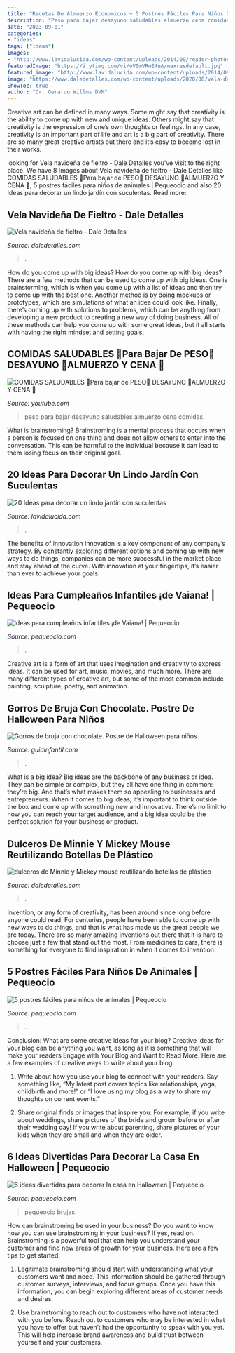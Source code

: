```yaml
---
title: "Recetas De Almuerzo Economicos ~ 5 Postres Fáciles Para Niños De Animales"
description: "Peso para bajar desayuno saludables almuerzo cena comidas"
date: "2023-09-01"
categories:
- "ideas"
tags: ["ideas"]
images:
- "http://www.lavidalucida.com/wp-content/uploads/2014/09/reader-photos-a-gem-of-a-succulent-garden-fine-gardening-1190x893.jpg"
featuredImage: "https://i.ytimg.com/vi/oV0mVRnE4nA/maxresdefault.jpg"
featured_image: "http://www.lavidalucida.com/wp-content/uploads/2014/09/reader-photos-a-gem-of-a-succulent-garden-fine-gardening-1190x893.jpg"
image: "https://www.daledetalles.com/wp-content/uploads/2020/08/vela-de-fieltro-1068x561.jpg"
ShowToc: true
author: "Dr. Gerardo Willms DVM"
---
```



Creative art can be defined in many ways. Some might say that creativity is the ability to come up with new and unique ideas. Others might say that creativity is the expression of one’s own thoughts or feelings. In any case, creativity is an important part of life and art is a big part of creativity. There are so many great creative artists out there and it’s easy to become lost in their works.

	

		
looking for Vela navideña de fieltro - Dale Detalles you've visit to the right place. We have 8 Images about Vela navideña de fieltro - Dale Detalles like COMIDAS SALUDABLES 🥗Para bajar de PESO💚 DESAYUNO 💚ALMUERZO Y CENA 💚, 5 postres fáciles para niños de animales | Pequeocio and also 20 Ideas para decorar un lindo jardín con suculentas. Read more:
		
    
## Vela Navideña De Fieltro - Dale Detalles

<img loading=lazy src="https://www.daledetalles.com/wp-content/uploads/2020/08/vela-de-fieltro-1068x561.jpg" onerror="this.onerror=null;this.src='https://tse1.mm.bing.net/th?id=OIP.qfQK2qFxKuaOTrRTtBd2MAHaD4&amp;pid=15.1';" alt="Vela navideña de fieltro - Dale Detalles">

_Source: daledetalles.com_

>. 

	

How do you come up with big ideas?
How do you come up with big ideas? There are a few methods that can be used to come up with big ideas. One is brainstorming, which is when you come up with a list of ideas and then try to come up with the best one. Another method is by doing mockups or prototypes, which are simulations of what an idea could look like. Finally, there’s coming up with solutions to problems, which can be anything from developing a new product to creating a new way of doing business. All of these methods can help you come up with some great ideas, but it all starts with having the right mindset and setting goals.

    
## COMIDAS SALUDABLES 🥗Para Bajar De PESO💚 DESAYUNO 💚ALMUERZO Y CENA 💚

<img loading=lazy src="https://i.ytimg.com/vi/oV0mVRnE4nA/maxresdefault.jpg" onerror="this.onerror=null;this.src='https://tse3.mm.bing.net/th?id=OIP.noY9yyCU4f6wZNkRRcE20QHaEK&amp;pid=15.1';" alt="COMIDAS SALUDABLES 🥗Para bajar de PESO💚 DESAYUNO 💚ALMUERZO Y CENA 💚">

_Source: youtube.com_

>peso para bajar desayuno saludables almuerzo cena comidas. 

	

What is brainstroming? Brainstroming is a mental process that occurs when a person is focused on one thing and does not allow others to enter into the conversation. This can be harmful to the individual because it can lead to them losing focus on their original goal.

    
## 20 Ideas Para Decorar Un Lindo Jardín Con Suculentas

<img loading=lazy src="http://www.lavidalucida.com/wp-content/uploads/2014/09/reader-photos-a-gem-of-a-succulent-garden-fine-gardening-1190x893.jpg" onerror="this.onerror=null;this.src='https://tse1.mm.bing.net/th?id=OIP.pFd9WsEy_yVLFJzK-qzO6gHaFj&amp;pid=15.1';" alt="20 Ideas para decorar un lindo jardín con suculentas">

_Source: lavidalucida.com_

>. 

	

The benefits of innovation
Innovation is a key component of any company’s strategy. By constantly exploring different options and coming up with new ways to do things, companies can be more successful in the market place and stay ahead of the curve. With innovation at your fingertips, it’s easier than ever to achieve your goals.

    
## Ideas Para Cumpleaños Infantiles ¡de Vaiana! | Pequeocio

<img loading=lazy src="https://www.pequeocio.com/wp-content/uploads/2017/01/cumpleanos-infantiles-vaiana-1.jpg" onerror="this.onerror=null;this.src='https://tse2.mm.bing.net/th?id=OIP.oGJUlLl2O5-SDOpyN5UehwHaIB&amp;pid=15.1';" alt="Ideas para cumpleaños infantiles ¡de Vaiana! | Pequeocio">

_Source: pequeocio.com_

>. 

	

Creative art is a form of art that uses imagination and creativity to express ideas. It can be used for art, music, movies, and much more. There are many different types of creative art, but some of the most common include painting, sculpture, poetry, and animation.

    
## Gorros De Bruja Con Chocolate. Postre De Halloween Para Niños

<img loading=lazy src="https://static.guiainfantil.com/pictures/recetas/34365-gorros-de-bruja-con-chocolate-postre-de-halloween-para-ninos.jpg" onerror="this.onerror=null;this.src='https://tse2.mm.bing.net/th?id=OIP.xUGZi8FLh7UJYhmu0rbuygHaHa&amp;pid=15.1';" alt="Gorros de bruja con chocolate. Postre de Halloween para niños">

_Source: guiainfantil.com_

>. 

	

What is a big idea?
Big ideas are the backbone of any business or idea. They can be simple or complex, but they all have one thing in common: they’re big. And that’s what makes them so appealing to businesses and entrepreneurs. When it comes to big ideas, it’s important to think outside the box and come up with something new and innovative. There’s no limit to how you can reach your target audience, and a big idea could be the perfect solution for your business or product.

    
## Dulceros De Minnie Y Mickey Mouse Reutilizando Botellas De Plástico

<img loading=lazy src="http://www.daledetalles.com/wp-content/uploads/2017/07/dulceros-minnie-y-mickey.jpg" onerror="this.onerror=null;this.src='https://tse3.mm.bing.net/th?id=OIP.6YELmeKI3XaYCbASyixbNQHaD4&amp;pid=15.1';" alt="dulceros de Minnie y Mickey mouse reutilizando botellas de plástico">

_Source: daledetalles.com_

>. 

	

Invention, or any form of creativity, has been around since long before anyone could read. For centuries, people have been able to come up with new ways to do things, and that is what has made us the great people we are today. There are so many amazing inventions out there that it is hard to choose just a few that stand out the most. From medicines to cars, there is something for everyone to find inspiration in when it comes to invention.

    
## 5 Postres Fáciles Para Niños De Animales | Pequeocio

<img loading=lazy src="https://www.pequeocio.com/wp-content/uploads/2015/05/mousse-chocolate.jpg" onerror="this.onerror=null;this.src='https://tse3.mm.bing.net/th?id=OIP.pE0wIvIgvreIyEFO1aEn3AHaLH&amp;pid=15.1';" alt="5 postres fáciles para niños de animales | Pequeocio">

_Source: pequeocio.com_

>. 

	

Conclusion: What are some creative ideas for your blog?
Creative ideas for your blog can be anything you want, as long as it is something that will make your readers Engage with Your Blog and Want to Read More. Here are a few examples of creative ways to write about your blog:
1. Write about how you use your blog to connect with your readers. Say something like, “My latest post covers topics like relationships, yoga, childbirth and more!” or “I love using my blog as a way to share my thoughts on current events.”

2. Share original finds or images that inspire you. For example, if you write about weddings, share pictures of the bride and groom before or after their wedding day! If you write about parenting, share pictures of your kids when they are small and when they are older.


    
## 6 Ideas Divertidas Para Decorar La Casa En Halloween | Pequeocio

<img loading=lazy src="https://www.pequeocio.com/wp-content/uploads/2012/10/ideas-halloween-casas.jpg" onerror="this.onerror=null;this.src='https://tse3.mm.bing.net/th?id=OIP.wDe_8K8civba221BZKI8VAHaHa&amp;pid=15.1';" alt="6 ideas divertidas para decorar la casa en Halloween | Pequeocio">

_Source: pequeocio.com_

>pequeocio brujas. 

	

How can brainstroming be used in your business?
Do you want to know how you can use brainstroming in your business? If yes, read on. Brainstroming is a powerful tool that can help you understand your customer and find new areas of growth for your business. Here are a few tips to get started:
1. Legitimate brainstroming should start with understanding what your customers want and need. This information should be gathered through customer surveys, interviews, and focus groups. Once you have this information, you can begin exploring different areas of customer needs and desires.

2. Use brainstroming to reach out to customers who have not interacted with you before. Reach out to customers who may be interested in what you have to offer but haven’t had the opportunity to speak with you yet. This will help increase brand awareness and build trust between yourself and your customers.


